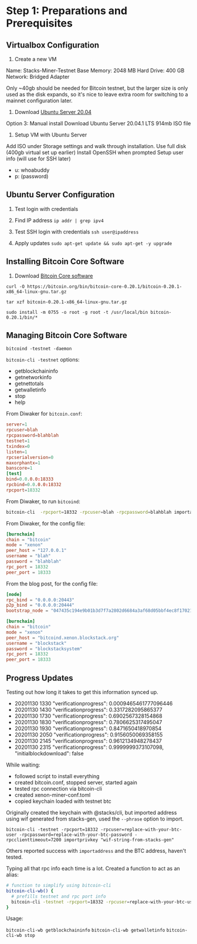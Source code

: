 # Step 1: Preparations and Prerequisites

## Virtualbox Configuration

1. Create a new VM

Name: Stacks-Miner-Testnet
Base Memory: 2048 MB
Hard Drive: 400 GB
Network: Bridged Adapter

Only ~40gb should be needed for Bitcoin testnet, but the larger size is only used as the disk expands, so it's nice to leave extra room for switching to a mainnet configuration later.

1. Download [Ubuntu Server 20.04](https://ubuntu.com/download/server)

Option 3: Manual install
Download Ubuntu Server 20.04.1 LTS
914mb ISO file

1. Setup VM with Ubuntu Server

Add ISO under Storage settings and walk through installation.
Use full disk (400gb virtual set up earlier)
Install OpenSSH when prompted
Setup user info (will use for SSH later)

- u: whoabuddy
- p: (password)

## Ubuntu Server Configuration

1. Test login with credentials

2. Find IP address
`ip addr | grep ipv4`

3. Test SSH login with credentials
`ssh user@ipaddress`

4. Apply updates
`sudo apt-get update && sudo apt-get -y upgrade`

## Installing Bitcoin Core Software

1. Download [Bitcoin Core software](https://bitcoin.org/en/download)

`curl -O https://bitcoin.org/bin/bitcoin-core-0.20.1/bitcoin-0.20.1-x86_64-linux-gnu.tar.gz`

`tar xzf bitcoin-0.20.1-x86_64-linux-gnu.tar.gz`

`sudo install -m 0755 -o root -g root -t /usr/local/bin bitcoin-0.20.1/bin/*`

## Managing Bitcoin Core Software

`bitcoind -testnet -daemon`

`bitcoin-cli -testnet` options:

- getblockchaininfo
- getnetworkinfo
- getnettotals
- getwalletinfo
- stop
- help

From Diwaker for `bitcoin.conf`:

```toml
server=1
rpcuser=blah
rpcpassword=blahblah
testnet=1
txindex=0
listen=1
rpcserialversion=0
maxorphantx=1
banscore=1
[test]
bind=0.0.0.0:18333
rpcbind=0.0.0.0:18332
rpcport=18332
```

From Diwaker, to run `bitcoind`:

```bash
bitcoin-cli  -rpcport=18332 -rpcuser=blah -rpcpassword=blahblah importaddress <YOUR WALLET ADDRESS>
```

From Diwaker, for the config file:

```toml
[burnchain]
chain = "bitcoin"
mode = "xenon"
peer_host = "127.0.0.1"
username = "blah"
password = "blahblah"
rpc_port = 18332
peer_port = 18333
```

From the blog post, for the config file:

```toml
[node]
rpc_bind = "0.0.0.0:20443"
p2p_bind = "0.0.0.0:20444"
bootstrap_node = "047435c194e9b01b3d7f7a2802d6684a3af68d05bbf4ec8f17021980d777691f1d51651f7f1d566532c804da506c117bbf79ad62eea81213ba58f8808b4d9504ad@xenon.blockstack.org"

[burnchain]
chain = "bitcoin"
mode = "xenon"
peer_host = "bitcoind.xenon.blockstack.org"
username = "blockstack"
password = "blockstacksystem"
rpc_port = 18332
peer_port = 18333
```

## Progress Updates

Testing out how long it takes to get this information synced up.

- 20201130 1330 "verificationprogress": 0.0009465461777096446
- 20201130 1430 "verificationprogress": 0.3317282095865377
- 20201130 1730 "verificationprogress": 0.6902567328154868
- 20201130 1830 "verificationprogress": 0.7806625317495047
- 20201130 1930 "verificationprogress": 0.8471650418970854
- 20201130 2050 "verificationprogress": 0.9156050069358155
- 20201130 2145 "verificationprogress": 0.9612134948278437
- 20201130 2315 "verificationprogress": 0.9999999373107098,
  "initialblockdownload": false

While waiting:

- followed script to install everything
- created bitcoin.conf, stopped server, started again
- tested rpc connection via bitcoin-cli
- created xenon-miner-conf.toml
- copied keychain loaded with testnet btc

Originally created the keychain with @stacks/cli, but imported address using wif generated from stacks-gen, used the `--phrase` option to import.

`bitcoin-cli -testnet -rpcport=18332 -rpcuser=replace-with-your-btc-user -rpcpassword=replace-with-your-btc-password -rpcclienttimeout=7200 importprivkey "wif-string-from-stacks-gen"`

Others reported success with `importaddress` and the BTC address, haven't tested.

Typing all that rpc info each time is a lot. Created a function to act as an alias:

```bash
# function to simplify using bitcoin-cli
bitcoin-cli-wb() {
  # prefills testnet and rpc port info
  bitcoin-cli -testnet -rpcport=18332 -rpcuser=replace-with-your-btc-user -rpcpassword=replace-with-your-btc-password "$@"
}
```

Usage:

`bitcoin-cli-wb getblockchaininfo`
`bitcoin-cli-wb getwalletinfo`
`bitcoin-cli-wb stop`
